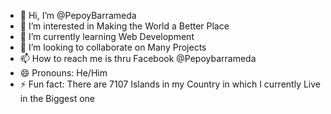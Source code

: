 - 👋 Hi, I’m @PepoyBarrameda
- 👀 I’m interested in Making the World a Better Place
- 🌱 I’m currently learning Web Development
- 💞️ I’m looking to collaborate on Many Projects
- 📫 How to reach me is thru Facebook @Pepoybarrameda
- 😄 Pronouns: He/Him
- ⚡ Fun fact: There are 7107 Islands in my Country in which I currently Live in the Biggest one

<!---
PepoyBarrameda/PepoyBarrameda is a ✨ special ✨ repository because its `README.md` (this file) appears on your GitHub profile.
You can click the Preview link to take a look at your changes.
--->
